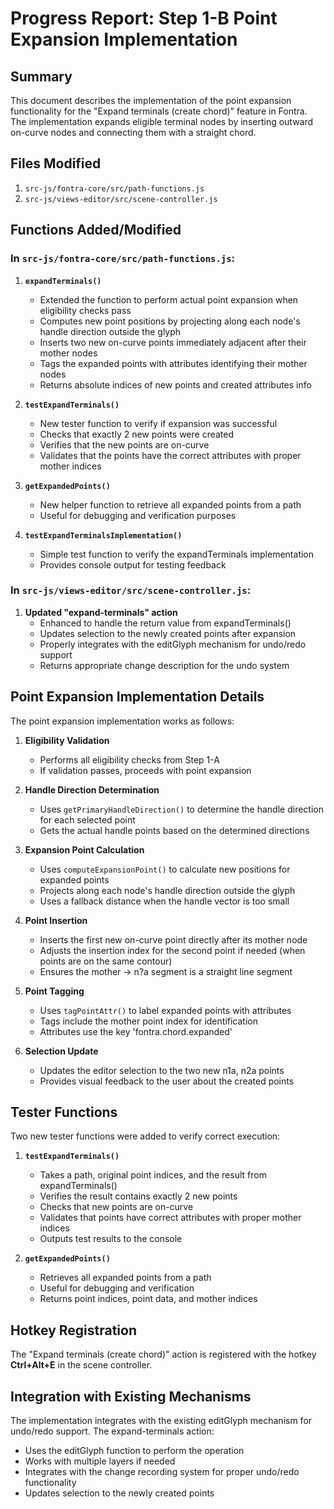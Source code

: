 # Progress Report: Step 1-B Point Expansion Implementation

## Summary

This document describes the implementation of the point expansion functionality for the "Expand terminals (create chord)" feature in Fontra. The implementation expands eligible terminal nodes by inserting outward on-curve nodes and connecting them with a straight chord.

## Files Modified

1. `src-js/fontra-core/src/path-functions.js`
2. `src-js/views-editor/src/scene-controller.js`

## Functions Added/Modified

### In `src-js/fontra-core/src/path-functions.js`:

1. **`expandTerminals()`**
   - Extended the function to perform actual point expansion when eligibility checks pass
   - Computes new point positions by projecting along each node's handle direction outside the glyph
   - Inserts two new on-curve points immediately adjacent after their mother nodes
   - Tags the expanded points with attributes identifying their mother nodes
   - Returns absolute indices of new points and created attributes info

2. **`testExpandTerminals()`**
   - New tester function to verify if expansion was successful
   - Checks that exactly 2 new points were created
   - Verifies that the new points are on-curve
   - Validates that the points have the correct attributes with proper mother indices

3. **`getExpandedPoints()`**
   - New helper function to retrieve all expanded points from a path
   - Useful for debugging and verification purposes

4. **`testExpandTerminalsImplementation()`**
   - Simple test function to verify the expandTerminals implementation
   - Provides console output for testing feedback

### In `src-js/views-editor/src/scene-controller.js`:

1. **Updated "expand-terminals" action**
   - Enhanced to handle the return value from expandTerminals()
   - Updates selection to the newly created points after expansion
   - Properly integrates with the editGlyph mechanism for undo/redo support
   - Returns appropriate change description for the undo system

## Point Expansion Implementation Details

The point expansion implementation works as follows:

1. **Eligibility Validation**
   - Performs all eligibility checks from Step 1-A
   - If validation passes, proceeds with point expansion

2. **Handle Direction Determination**
   - Uses `getPrimaryHandleDirection()` to determine the handle direction for each selected point
   - Gets the actual handle points based on the determined directions

3. **Expansion Point Calculation**
   - Uses `computeExpansionPoint()` to calculate new positions for expanded points
   - Projects along each node's handle direction outside the glyph
   - Uses a fallback distance when the handle vector is too small

4. **Point Insertion**
   - Inserts the first new on-curve point directly after its mother node
   - Adjusts the insertion index for the second point if needed (when points are on the same contour)
   - Ensures the mother → n?a segment is a straight line segment

5. **Point Tagging**
   - Uses `tagPointAttr()` to label expanded points with attributes
   - Tags include the mother point index for identification
   - Attributes use the key 'fontra.chord.expanded'

6. **Selection Update**
   - Updates the editor selection to the two new n1a, n2a points
   - Provides visual feedback to the user about the created points

## Tester Functions

Two new tester functions were added to verify correct execution:

1. **`testExpandTerminals()`**
   - Takes a path, original point indices, and the result from expandTerminals()
   - Verifies the result contains exactly 2 new points
   - Checks that new points are on-curve
   - Validates that points have correct attributes with proper mother indices
   - Outputs test results to the console

2. **`getExpandedPoints()`**
   - Retrieves all expanded points from a path
   - Useful for debugging and verification
   - Returns point indices, point data, and mother indices

## Hotkey Registration

The "Expand terminals (create chord)" action is registered with the hotkey **Ctrl+Alt+E** in the scene controller.

## Integration with Existing Mechanisms

The implementation integrates with the existing editGlyph mechanism for undo/redo support. The expand-terminals action:
- Uses the editGlyph function to perform the operation
- Works with multiple layers if needed
- Integrates with the change recording system for proper undo/redo functionality
- Updates selection to the newly created points